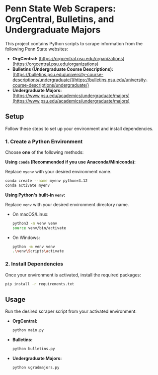 # Penn State Web Scrapers: OrgCentral, Bulletins, and Undergraduate Majors

This project contains Python scripts to scrape information from the following Penn State websites:

*   **OrgCentral:** [https://orgcentral.psu.edu/organizations](https://orgcentral.psu.edu/organizations)
*   **Bulletins (Undergraduate Course Descriptions):** [https://bulletins.psu.edu/university-course-descriptions/undergraduate/](https://bulletins.psu.edu/university-course-descriptions/undergraduate/)
*   **Undergraduate Majors:** [https://www.psu.edu/academics/undergraduate/majors](https://www.psu.edu/academics/undergraduate/majors)

## Setup

Follow these steps to set up your environment and install dependencies.

### 1. Create a Python Environment

Choose **one** of the following methods:

**Using `conda` (Recommended if you use Anaconda/Miniconda):**

Replace `myenv` with your desired environment name.

```bash
conda create --name myenv python=3.12
conda activate myenv
```

**Using Python's built-in `venv`:**

Replace `venv` with your desired environment directory name.

*   On macOS/Linux:
    ```bash
    python3 -m venv venv
    source venv/bin/activate
    ```
*   On Windows:
    ```bash
    python -m venv venv
    .\venv\Scripts\activate
    ```

### 2. Install Dependencies

Once your environment is activated, install the required packages:

```bash
pip install -r requirements.txt
```

## Usage

Run the desired scraper script from your activated environment:

*   **OrgCentral:**
    ```bash
    python main.py
    ```
*   **Bulletins:**
    ```bash
    python bulletins.py
    ```
*   **Undergraduate Majors:**
    ```bash
    python ugradmajors.py
    ```
